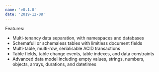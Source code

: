 ```yaml
---
name: 'v0.1.0'
date: '2019-12-08'
---
```


Features:
- Multi-tenancy data separation, with namespaces and databases
- Schemafull or schemaless tables with limitless document fields
- Multi-table, multi-row, serialisable ACID transactions
- Table fields, table change events, table indexes, and data constraints
- Advanced data model including empty values, strings, numbers, objects, arrays, durations, and datetimes
